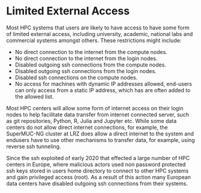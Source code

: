 # Limited External Access

Most HPC systems that users are likely to have access to have some form of limited external access, including university, academic, national labs and commercial systems amongst others. These restrictions might include:

* No direct connection to the internet from the compute
nodes.
* No direct connection to the internet from the login nodes.
* Disabled outgoing ssh connections from the compute
nodes.
* Disabled outgoing ssh connections from the login nodes.
* Disabled ssh connections on the compute nodes.
* No access for machines with dynamic IP addresses allowed, end-users can only access from a static IP address, which has are often added to the allowed list.

Most HPC centers will allow some form of internet access on their login nodes to help facilitate data transfer from internet connected server, such as git repositories, Python, R, Julia and Jupyter etc. While some data centers do not allow direct internet connections, for example, the SuperMUC-NG cluster at LRZ does allow a direct internet to the system and endusers have to use other mechanisms to transfer data, for example, using reverse ssh tunneling.

Since the ssh exploited of early 2020 that effected a large number of HPC centers in Europe, where malicious actors used non password protected ssh keys stored in users home directory to connect to other HPC systems and gain privileged access (root). As a result of this action many European data centers have disabled outgoing ssh connections from their systems.

